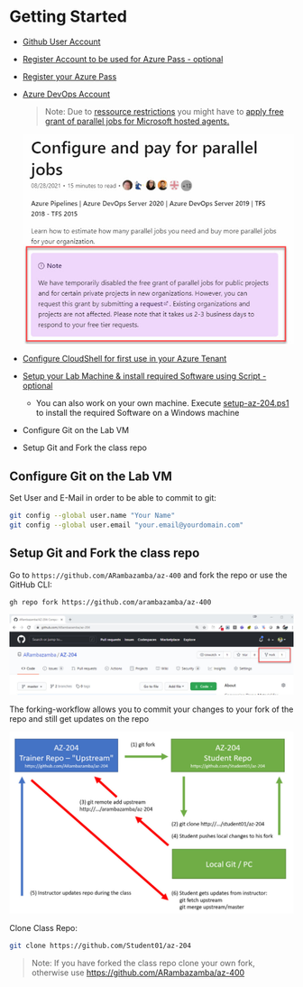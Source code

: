 # Getting Started

- [Github User Account](https://github.com/)
- [Register Account to be used for Azure Pass - optional](https://outlook.live.com/owa/)
- [Register your Azure Pass](../05-AzurePass)
- [Azure DevOps Account](https://dev.azure.com/)

  > Note: Due to [ressource restrictions](https://docs.microsoft.com/en-us/azure/devops/pipelines/licensing/concurrent-jobs?view=azure-devops&tabs=ms-hosted) you might have to [apply free grant of parallel jobs for Microsoft hosted agents.](https://forms.office.com/pages/responsepage.aspx?id=v4j5cvGGr0GRqy180BHbR63mUWPlq7NEsFZhkyH8jChUMlM3QzdDMFZOMkVBWU5BWFM3SDI2QlRBSC4u)

  ![restrictions](_images/restrictions.jpg)

- [Configure CloudShell for first use in your Azure Tenant](../04-CLI/#configure-cloud-shell)
- [Setup your Lab Machine & install required Software using Script - optional](../../Setup)
    - You can also work on your own machine. Execute [setup-az-204.ps1](../../Setup/setup-az-204.ps1) to install the required Software on a Windows machine
- Configure Git on the Lab VM
- Setup Git and Fork the class repo

## Configure Git on the Lab VM

Set User and E-Mail in order to be able to commit to git:

```bash
git config --global user.name "Your Name"
git config --global user.email "your.email@yourdomain.com"
```

## Setup Git and Fork the class repo

Go to `https://github.com/ARambazamba/az-400` and fork the repo or use the GitHub CLI:

```
gh repo fork https://github.com/arambazamba/az-400
```

![forking-wf](_images/fork.jpg)

The forking-workflow allows you to commit your changes to your fork of the repo and still get updates on the repo

![forking-wf](_images/forking-workflow.jpg)

Clone Class Repo:

```bash
git clone https://github.com/Student01/az-204
```

> Note: If you have forked the class repo clone your own fork, otherwise use https://github.com/ARambazamba/az-400